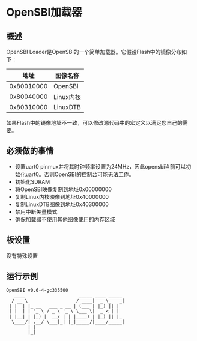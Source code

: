 # OpenSBI加载器

## 概述

OpenSBI Loader是OpenSBI的一个简单加载器。它假设Flash中的镜像分布如下：

|地址|图像名称|
|---|---|
|0x80010000|OpenSBI|
|0x80040000|Linux内核|
|0x80310000|LinuxDTB|

如果Flash中的镜像地址不一致，可以修改源代码中的宏定义以满足您自己的需要。

## 必须做的事情
- 设置uart0 pinmux并将其时钟频率设置为24MHz，因此opensbi当前可以初始化uart0。否则OpenSBI的控制台可能无法工作。
- 初始化SDRAM
- 将OpenSBI映像复制到地址0x00000000
- 复制Linux内核映像到地址0x40000000
- 复制LinuxDTB图像到地址0x40300000
- 禁用中断矢量模式
- 确保加载器不使用其他图像使用的内存区域

## 板设置

没有特殊设置

## 运行示例
```
OpenSBI v0.6-4-gc335500
   ____                    _____ ____ _____
  / __ \                  / ____|  _ \_   _|
 | |  | |_ __   ___ _ __ | (___ | |_) || |
 | |  | | '_ \ / _ \ '_ \ \___ \|  _ < | |
 | |__| | |_) |  __/ | | |____) | |_) || |_
  \____/| .__/ \___|_| |_|_____/|____/_____|
        | |
        |_|

```
